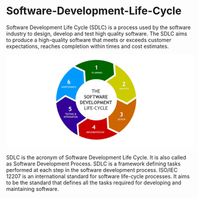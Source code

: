 # Software-Development-Life-Cycle

Software Development Life Cycle (SDLC) is a process used by the software industry to design, develop and test high quality software. The SDLC aims to produce a high-quality software that meets or exceeds customer expectations, reaches completion within times and cost estimates.

![sdlc](/sdlc_software_development_lifecycle.jpg)

SDLC is the acronym of Software Development Life Cycle.
It is also called as Software Development Process.
SDLC is a framework defining tasks performed at each step in the software development process.
ISO/IEC 12207 is an international standard for software life-cycle processes. It aims to be the standard that defines all the tasks required for developing and maintaining software.
